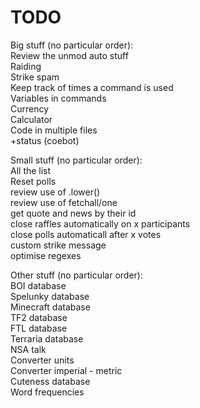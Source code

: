 ﻿TODO
======
Big stuff (no particular order):  
Review the unmod auto stuff  
Raiding  
Strike spam  
Keep track of times a command is used  
Variables in commands  
Currency  
Calculator  
Code in multiple files  
+status (coebot)  
  
Small stuff (no particular order):  
All the list  
Reset polls  
review use of .lower()  
review use of fetchall/one  
get quote and news by their id  
close raffles automatically on x participants  
close polls automaticall after x votes  
custom strike message  
optimise regexes  
  
Other stuff (no particular order):  
BOI database  
Spelunky database  
Minecraft database  
TF2 database  
FTL database  
Terraria database  
NSA talk  
Converter units  
Converter imperial - metric  
Cuteness database  
Word frequencies  